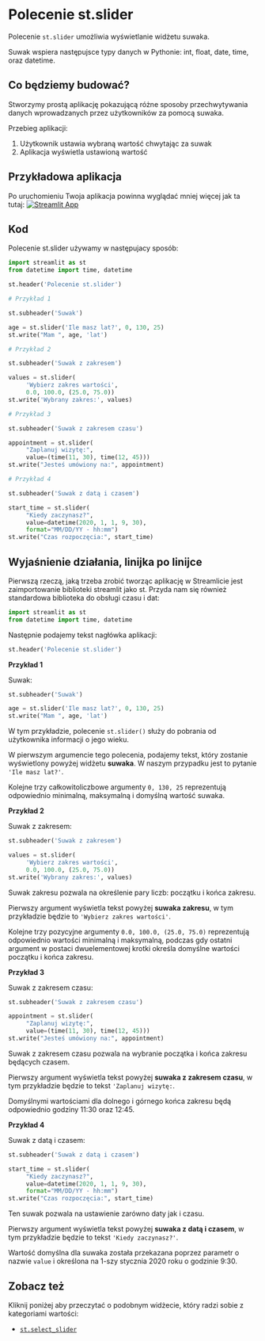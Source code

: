 # Polecenie st.slider

Polecenie `st.slider` umożliwia wyświetlanie widżetu suwaka.

Suwak wspiera następujsce typy danych w Pythonie: int, float, date, time, oraz datetime.

## Co będziemy budować?

Stworzymy prostą aplikację pokazującą różne sposoby przechwytywania danych wprowadzanych przez użytkowników za pomocą suwaka. 

Przebieg aplikacji:
1. Użytkownik ustawia wybraną wartość chwytając za suwak
2. Aplikacja wyświetla ustawioną wartość

## Przykładowa aplikacja

Po uruchomieniu Twoja aplikacja powinna wyglądać mniej więcej jak ta tutaj:
[![Streamlit App](https://static.streamlit.io/badges/streamlit_badge_black_white.svg)](https://share.streamlit.io/dataprofessor/st.slider/)


## Kod
Polecenie st.slider używamy w następujacy sposób:

```python
import streamlit as st
from datetime import time, datetime

st.header('Polecenie st.slider')

# Przykład 1

st.subheader('Suwak')

age = st.slider('Ile masz lat?', 0, 130, 25)
st.write("Mam ", age, 'lat')

# Przykład 2

st.subheader('Suwak z zakresem')

values = st.slider(
     'Wybierz zakres wartości',
     0.0, 100.0, (25.0, 75.0))
st.write('Wybrany zakres:', values)

# Przykład 3

st.subheader('Suwak z zakresem czasu')

appointment = st.slider(
     "Zaplanuj wizytę:",
     value=(time(11, 30), time(12, 45)))
st.write("Jesteś umówiony na:", appointment)

# Przykład 4

st.subheader('Suwak z datą i czasem')

start_time = st.slider(
     "Kiedy zaczynasz?",
     value=datetime(2020, 1, 1, 9, 30),
     format="MM/DD/YY - hh:mm")
st.write("Czas rozpoczęcia:", start_time)

```

## Wyjaśnienie działania, linijka po linijce

Pierwszą rzeczą, jaką trzeba zrobić tworząc aplikację w Streamlicie jest zaimportowanie biblioteki streamlit jako st. Przyda nam się również standardowa biblioteka do obsługi czasu i dat:
```python
import streamlit as st
from datetime import time, datetime
```

Następnie podajemy tekst nagłówka aplikacji:
```python
st.header('Polecenie st.slider')
```

**Przykład 1**

Suwak:

```python
st.subheader('Suwak')

age = st.slider('Ile masz lat?', 0, 130, 25)
st.write("Mam ", age, 'lat')
```

W tym przykładzie, polecenie `st.slider()` służy do pobrania od użytkownika informacji o jego wieku.

W pierwszym argumencie tego polecenia, podajemy tekst, który zostanie wyświetlony powyżej widżetu **suwaka**. W naszym przypadku jest to pytanie `'Ile masz lat?'`.

Kolejne trzy całkowitoliczbowe argumenty `0, 130, 25` reprezentują odpowiednio minimalną, maksymalną i domyślną wartość suwaka.

**Przykład 2**

Suwak z zakresem:

```python
st.subheader('Suwak z zakresem')

values = st.slider(
     'Wybierz zakres wartości',
     0.0, 100.0, (25.0, 75.0))
st.write('Wybrany zakres:', values)
```

Suwak zakresu pozwala na określenie pary liczb: początku i końca zakresu.

Pierwszy argument wyświetla tekst powyżej **suwaka zakresu**, w tym przykładzie będzie to `'Wybierz zakres wartości'`.

Kolejne trzy pozycyjne argumenty `0.0, 100.0, (25.0, 75.0)` reprezentują odpowiednio wartości minimalną i maksymalną, podczas gdy ostatni argument w postaci dwuelementowej krotki określa domyślne wartości początku i końca zakresu.

**Przykład 3**

Suwak z zakresem czasu:

```python
st.subheader('Suwak z zakresem czasu')

appointment = st.slider(
     "Zaplanuj wizytę:",
     value=(time(11, 30), time(12, 45)))
st.write("Jesteś umówiony na:", appointment)
```

Suwak z zakresem czasu pozwala na wybranie początka i końca zakresu będących czasem.

Pierwszy argument wyświetla tekst powyżej **suwaka z zakresem czasu**, w tym przykładzie będzie to tekst `'Zaplanuj wizytę:`.

Domyślnymi wartościami dla dolnego i górnego końca zakresu będą odpowiednio godziny 11:30 oraz 12:45.

**Przykład 4**

Suwak z datą i czasem:

```python
st.subheader('Suwak z datą i czasem')

start_time = st.slider(
     "Kiedy zaczynasz?",
     value=datetime(2020, 1, 1, 9, 30),
     format="MM/DD/YY - hh:mm")
st.write("Czas rozpoczęcia:", start_time)
```

Ten suwak pozwala na ustawienie zarówno daty jak i czasu.

Pierwszy argument wyświetla tekst powyżej **suwaka z datą i czasem**, w tym przykładzie będzie to tekst `'Kiedy zaczynasz?'`.

Wartość domyślna dla suwaka została przekazana poprzez parametr o nazwie `value` i określona na 1-szy stycznia 2020 roku o godzinie 9:30.

## Zobacz też
Kliknij poniżej aby przeczytać o podobnym widżecie, który radzi sobie z kategoriami wartości:
- [`st.select_slider`](https://docs.streamlit.io/library/api-reference/widgets/st.select_slider)
